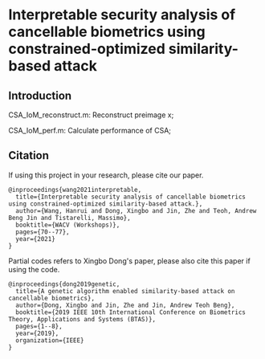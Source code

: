 # Interpretable security analysis of cancellable biometrics using constrained-optimized similarity-based attack

## Introduction

CSA_IoM_reconstruct.m: Reconstruct preimage x;

CSA_IoM_perf.m: Calculate performance of CSA;

## Citation
If using this project in your research, please cite our paper.
```
@inproceedings{wang2021interpretable,
  title={Interpretable security analysis of cancellable biometrics using constrained-optimized similarity-based attack.},
  author={Wang, Hanrui and Dong, Xingbo and Jin, Zhe and Teoh, Andrew Beng Jin and Tistarelli, Massimo},
  booktitle={WACV (Workshops)},
  pages={70--77},
  year={2021}
}
```
Partial codes refers to Xingbo Dong's paper, please also cite this paper if using the code.
```
@inproceedings{dong2019genetic,
  title={A genetic algorithm enabled similarity-based attack on cancellable biometrics},
  author={Dong, Xingbo and Jin, Zhe and Jin, Andrew Teoh Beng},
  booktitle={2019 IEEE 10th International Conference on Biometrics Theory, Applications and Systems (BTAS)},
  pages={1--8},
  year={2019},
  organization={IEEE}
}
```
